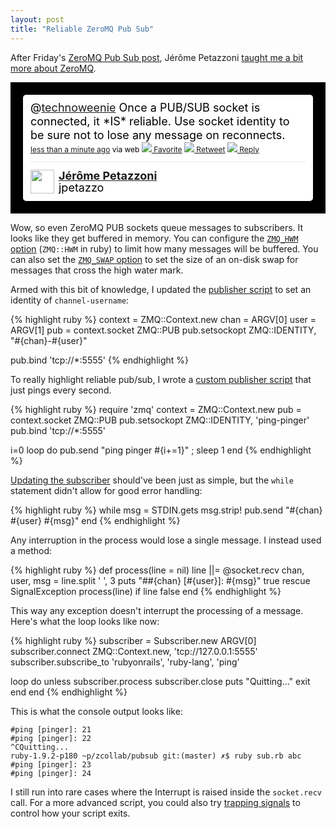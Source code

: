 ```yaml
---
layout: post
title: "Reliable ZeroMQ Pub Sub"
---
```


After Friday's [ZeroMQ Pub Sub post][pub sub], Jérôme Petazzoni [taught
me a bit more about ZeroMQ][tweet].

[pub sub]:http://techno-weenie.net/2011/6/17/zeromq-pub-sub/
[tweet]: http://twitter.com/jpetazzo/status/81777168979468290

<!-- http://twitter.com/jpetazzo/status/81777168979468290 --> <style type='text/css'>.bbpBox81777168979468290 {background:url(http://a3.twimg.com/profile_background_images/22130819/twi.png) #000000;padding:20px;} p.bbpTweet{background:#fff;padding:10px 12px 10px 12px;margin:0;min-height:48px;color:#000;font-size:18px !important;line-height:22px;-moz-border-radius:5px;-webkit-border-radius:5px} p.bbpTweet span.metadata{display:block;width:100%;clear:both;margin-top:8px;padding-top:12px;height:40px;border-top:1px solid #fff;border-top:1px solid #e6e6e6} p.bbpTweet span.metadata span.author{line-height:19px} p.bbpTweet span.metadata span.author img{float:left;margin:0 7px 0 0px;width:38px;height:38px} p.bbpTweet a:hover{text-decoration:underline}p.bbpTweet span.timestamp{font-size:12px;display:block}</style> <div class='bbpBox81777168979468290'><p class='bbpTweet'>@<a class="tweet-url username" href="http://twitter.com/technoweenie" rel="nofollow">technoweenie</a> Once a PUB/SUB socket is connected, it *IS* reliable. Use socket identity to be sure not to lose any message on reconnects.<span class='timestamp'><a title='Fri Jun 17 17:36:11 +0000 2011' href='http://twitter.com/jpetazzo/status/81777168979468290'>less than a minute ago</a> via web <a href='http://twitter.com/intent/favorite?tweet_id=81777168979468290'><img src='http://si0.twimg.com/images/dev/cms/intents/icons/favorite.png' /> Favorite</a> <a href='http://twitter.com/intent/retweet?tweet_id=81777168979468290'><img src='http://si0.twimg.com/images/dev/cms/intents/icons/retweet.png' /> Retweet</a> <a href='http://twitter.com/intent/tweet?in_reply_to=81777168979468290'><img src='http://si0.twimg.com/images/dev/cms/intents/icons/reply.png' /> Reply</a></span><span class='metadata'><span class='author'><a href='http://twitter.com/jpetazzo'><img src='http://a2.twimg.com/profile_images/65895691/avatar_normal.jpg' /></a><strong><a href='http://twitter.com/jpetazzo'>Jérôme Petazzoni</a></strong><br/>jpetazzo</span></span></p></div> <!-- end of tweet -->

Wow, so even ZeroMQ PUB sockets queue messages to subscribers.  It looks
like they get buffered in memory.  You can configure the [`ZMQ_HWM`
option][ZMQ_HWM] (`ZMQ::HWM` in ruby) to limit how many messages will be buffered.  You can
also set the [`ZMQ_SWAP` option][ZMQ_SWAP] to set the size of an on-disk
swap for messages that cross the high water mark.

[ZMQ_HWM]: http://api.zeromq.org/2-1-1:zmq-setsockopt#toc3
[ZMQ_SWAP]: http://api.zeromq.org/2-1-1:zmq-setsockopt#toc4

Armed with this bit of knowledge, I updated the [publisher
script][pub.rb] to set an identity of `channel-username`:

{% highlight ruby %}
context = ZMQ::Context.new
chan    = ARGV[0]
user    = ARGV[1]
pub     = context.socket ZMQ::PUB
pub.setsockopt ZMQ::IDENTITY, "#{chan}-#{user}"

pub.bind 'tcp://*:5555'
{% endhighlight %}

To really highlight reliable pub/sub, I wrote a [custom publisher
script][pinger.rb]
that just pings every second.

{% highlight ruby %}
require 'zmq'
context = ZMQ::Context.new
pub = context.socket ZMQ::PUB
pub.setsockopt ZMQ::IDENTITY, 'ping-pinger'
pub.bind 'tcp://*:5555'

i=0
loop do
  pub.send "ping pinger #{i+=1}" ; sleep 1
end
{% endhighlight %}

[Updating the subscriber][sub.rb] should've been just as simple, but the `while`
statement didn't allow for good error handling:

{% highlight ruby %}
while msg = STDIN.gets
  msg.strip!
  pub.send "#{chan} #{user} #{msg}"
end
{% endhighlight %}

Any interruption in the process would lose a single message.  I instead
used a method:

{% highlight ruby %}
def process(line = nil)
  line ||= @socket.recv
  chan, user, msg = line.split ' ', 3
  puts "##{chan} [#{user}]: #{msg}"
  true
rescue SignalException
  process(line) if line
  false
end
{% endhighlight %}

This way any exception doesn't interrupt the processing of a message.
Here's what the loop looks like now:

{% highlight ruby %}
subscriber = Subscriber.new ARGV[0]
subscriber.connect ZMQ::Context.new, 'tcp://127.0.0.1:5555'
subscriber.subscribe_to 'rubyonrails', 'ruby-lang', 'ping'

loop do
  unless subscriber.process
    subscriber.close
    puts "Quitting..."
    exit
  end
end
{% endhighlight %}

[pub.rb]: https://gist.github.com/1031540#file_pub.rb
[sub.rb]: https://gist.github.com/1031540#file_sub.rb
[pinger.rb]: https://gist.github.com/1031540#file_pinger.rb

This is what the console output looks like:

    #ping [pinger]: 21
    #ping [pinger]: 22
    ^CQuitting...
    ruby-1.9.2-p180 ~p/zcollab/pubsub git:(master) ✗$ ruby sub.rb abc
    #ping [pinger]: 23
    #ping [pinger]: 24

I still run into rare cases where the Interrupt is raised inside the
`socket.recv` call.  For a more advanced script, you could also try
[trapping signals][igvita] to control how your script exits.

[igvita]: http://www.igvita.com/2008/07/22/unix-signals-for-live-debugging/
